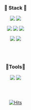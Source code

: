 <div align="center">


### 🌟 Stack 🌟
<img src="https://img.shields.io/badge/unity-000000?style=for-the-badge&logo=unity&logoColor=white"> <img src="https://img.shields.io/badge/unreal-0E1128?style=for-the-badge&logo=unrealengine&logoColor=white">

<img src="https://img.shields.io/badge/C-A8B9CC?style=for-the-badge&logo=C&logoColor=white"> <img src="https://img.shields.io/badge/CSharp-512BD4?style=for-the-badge&logo=csharp&logoColor=white"> <img src="https://img.shields.io/badge/C++-00599C?style=for-the-badge&logo=cplusplus&logoColor=white">

<img src="https://img.shields.io/badge/Photoshop-31A8FF?style=for-the-badge&logo=adobephotoshop&logoColor=white"> <img src="https://img.shields.io/badge/premierepro-9999FF?style=for-the-badge&logo=adobepremierepro&logoColor=white">

<br><br>

### 🔨Tools🔨
[<img src="https://img.shields.io/badge/github-181717?style=for-the-badge&logo=github&logoColor=white">]([https://github.com/sumingq](https://github.com/SunowMin)) [<img src="https://img.shields.io/badge/velog-20C997?style=for-the-badge&logo=velog&logoColor=white">](https://velog.io/@sumingq) 


<br><br>




[![Hits](https://hits.seeyoufarm.com/api/count/incr/badge.svg?url=https%3A%2F%2Fgithub.com%2Fsumingq&count_bg=%23DAE0FF&title_bg=%23FACBCB&icon=&icon_color=%23E7E7E7&title=hits&edge_flat=false)]([https://hits.seeyoufarm.com](https://github.com/sumingq)https://github.com/sumingq)
</div>

